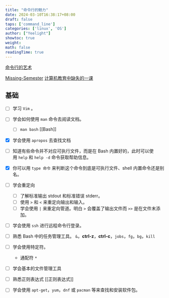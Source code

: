 ```yaml
---
title: "命令行的魅力"
date: 2024-03-10T16:38:17+08:00
draft: false
taps: ['command_line']
categories: ['linux', 'OS']
author: ["Yeelight"]
showtoc: true
weight:
math: false
readingTime: true
---
```



[命令行的艺术](https://github.com/jlevy/the-art-of-command-line/blob/master/README-zh.md)

[Missing-Semester](https://missing.csail.mit.edu/2020/)
[计算机教育中缺失的一课](https://missing-semester-cn.github.io/)

## 基础

- [ ] 学习 `Vim`  。
- [ ] 学会如何使用 `man` 命令去阅读文档。
  - [ ] `man bash`  [[Bash]]
- [x] 学会使用 `apropos` 去查找文档
- [ ] 知道有些命令并不对应可执行文件，而是在 Bash 内置好的，此时可以使用 `help` 和 `help -d` 命令获取帮助信息。
- [x] 你可以用 `type 命令` 来判断这个命令到底是可执行文件、shell 内置命令还是别名。
- [ ] 学会重定向
  - [ ] 了解标准输出 stdout 和标准错误 stderr。
  - [ ] 使用 `>` 和 `<` 来重定向输出和输入。
  - [ ] 学会使用 `|` 来重定向管道。明白 `>` 会覆盖了输出文件而 `>>` 是在文件末添加。

- [ ] 学会使用 `ssh` 进行远程命令行登录。

- [ ] 熟悉 Bash 中的任务管理工具。
  `&`，**ctrl-z**，**ctrl-c**，`jobs`，`fg`，`bg`，`kill`
- [ ] 学会使用特定符。
  - 通配符 `*`
- [ ] 学会基本的文件管理工具
- [ ] 熟悉正则表达式
    [[正则表达式]]

- [ ] 学会使用 `apt-get`，`yum`，`dnf` 或 `pacman` 等来查找和安装软件包。
